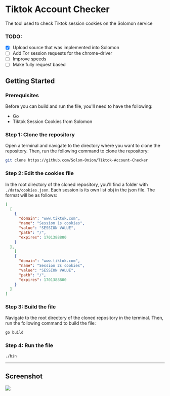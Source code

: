 # Tiktok Account Checker
The tool used to check Tiktok session cookies on the Solomon service

### TODO:
- [x] Upload source that was implemented into Solomon 
- [ ] Add Tor session requests for the chrome-driver
- [ ] Improve speeds
- [ ] Make fully request based

## Getting Started
### Prerequisites
Before you can build and run the file, you'll need to have the following:
- Go
- Tiktok Session Cookies from Solomon
### Step 1: Clone the repository
Open a terminal and navigate to the directory where you want to clone the repository. Then, run the following command to clone the repository:
```bash
git clone https://github.com/Solom-Onion/Tiktok-Account-Checker
```
### Step 2: Edit the cookies file
In the root directory of the cloned repository, you'll find a folder with `./data/cookies.json`.
Each session is its own list obj in the json file.
The format will be as follows:
```json
[
  [
    {
      "domain": "www.tiktok.com",
      "name": "Session 1s cookies",
      "value": "SESSION VALUE",
      "path": "/",
      "expires": 1701388800
    }
  ],
    [
    {
      "domain": "www.tiktok.com",
      "name": "Session 2s cookies",
      "value": "SESSION VALUE",
      "path": "/",
      "expires": 1701388800
    }
  ]
]
```
### Step 3: Build the file
Navigate to the root directory of the cloned repository in the terminal. Then, run the following command to build the file:
```bash
go build
```
### Step 4: Run the file
```
./bin
```
_______________

## Screenshot
<img src="https://files.catbox.moe/t797im.png">
